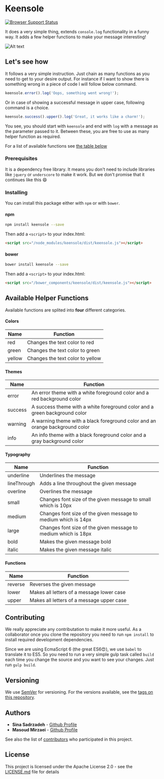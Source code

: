 # Keensole
[![Browser Support Status](https://badges.herokuapp.com/browsers?googlechrome=%5E27&firefox=%5E31&iexplore=%5E9)](https://badges.herokuapp.com/browsers?googlechrome=%5E27&firefox=%5E31&iexplore=%5E9)

It does a very simple thing, extends `console.log` functionality in a funny way. It adds a few helper functions to make your message interesting!

![Alt text](screenshot.png?raw=true "Title")

## Let's see how

It follows a very simple instruction. Just chain as many functions as you need to get to your desire output. For instance if I want to show there is something wrong in a piece of code I will follow below command.

```javascript
keensole.error().log('Oops, something went wrong!');
```

Or in case of showing a successful message in upper case, following command is a choice.

```javascript
keensole.success().upper().log('Great, it works like a charm!');
```

You see, you should start with `keensole` and end with `log` with a message as the parameter passed to it. Between these, you are free to use as many helper function as required.

For a list of available functions see [the table below](https://github.com/neacodin/keensole#available-helper-functions)

### Prerequisites

It is a dependency free library. It means you don't need to include libraries like `jquery` or `underscore` to make it work. But we don't promise that it continues like this 😄

### Installing

You can install this package either with `npm` or with `bower`.

#### npm
```bash
npm install keensole --save
```
Then add a `<script>` to your index.html:
```html
<script src="/node_modules/keensole/dist/keensole.js"></script>
```

#### bower
```bash
bower install keensole --save
```
Then add a `<script>` to your index.html:
```html
<script src="/bower_components/keensole/dist/keensole.js"></script>
```

## Available Helper Functions

Available functions are splited into **four** different categories.

#### Colors

| Name   | Function |
| ------ | -------- |
| red    | Changes the text color to red    |
| green  | Changes the text color to green  |
| yellow | Changes the text color to yellow |

#### Themes

| Name     | Function |
| ------   | -------- |
| error    | An error theme with a white foreground color and a red background color      |
| success  | A success theme with a white foreground color and a green background color   |
| warning  | A warning theme with a black foreground color and an orange background color |
| info     | An info theme with a black foreground color and a gray background color      |

#### Typography

| Name        | Function |
| ------      | -------- |
| underline   | Underlines the message |
| lineThrough | Adds a line throughout the given message |
| overline    | Overlines the message |
| small       | Changes font size of the given message to small which is 10px |
| medium      | Changes font size of the given message to medium which is 14px |
| large       | Changes font size of the given message to medium which is 18px |
| bold        | Makes the given message bold |
| italic      | Makes the given message italic |

#### Functions

| Name      | Function |
| ------    | -------- |
| reverse   | Reverses the given message |
| lower     | Makes all letters of a message lower case |
| upper     | Makes all letters of a message upper case |

## Contributing

We really appreciate any contributation to make it more useful. As a collaborator once you clone the repository you need to run `npm install` to install required development dependencies.

Since we are using EcmaScript 6 (the great ES6😍), we use `babel` to translate it to ES5. So you need to run a very simple gulp task called `build` each time you change the source and you want to see your changes. Just run `gulp build`.

## Versioning

We use [SemVer](http://semver.org/) for versioning. For the versions available, see the [tags on this repository](https://github.com/neacodin/keensole/tags). 

## Authors

* **Sina Sadrzadeh** - [Github Profile](https://github.com/sadrzadehsina)
* **Masoud Mirzaei** - [Github Profile](https://github.com/mamos98)


See also the list of [contributors](https://github.com/your/project/contributors) who participated in this project.

## License

This project is licensed under the Apache License 2.0 - see the [LICENSE.md](LICENSE.md) file for details
